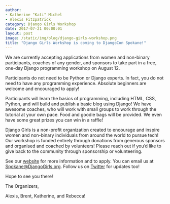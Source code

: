 ```yaml
---
author: 
- Katherine "Kati" Michel
- Alexis Fitzpatrick
category: Django Girls Workshop
date: 2017-07-21 00:00:01
layout: post
image: /static/img/blog/django-girls-workshop.png
title: "Django Girls Workshop is coming to DjangoCon Spokane!"
---
```


We are currently accepting applications from women and non-binary participants, coaches of any gender, and sponsors to take part in a free, one-day Django programming workshop on August 12. 

Participants do not need to be Python or Django experts. In fact, you do not need to have any programming experience. Absolute beginners are welcome and encouraged to apply!

Participants will learn the basics of programming, including HTML, CSS, Python, and will build and publish a basic blog using Django! We have awesome coaches, who will work with small groups to work through the tutorial at your own pace. Food and goodie bags will be provided. We even have some great prizes you can win in a raffle!

Django Girls is a non-profit organization created to encourage and inspire women and non-binary individuals from around the world to pursue tech! Our workshop is funded entirely through donations from generous sponsors and organised and coached by volunteers! Please reach out if you’d like to give back to the community through sponsorship or volunteering.

See our [website](https://djangogirls.org/spokane/) for more information and to apply. You can email us at [Spokane@DjangoGirls.org](mailto:Spokane@DjangoGirls.org). Follow us on [Twitter](https://twitter.com/DjangoGirlsSpo) for updates too!

Hope to see you there! 

The Organizers, 

Alexis, Brent, Katherine, and Rebecca!

